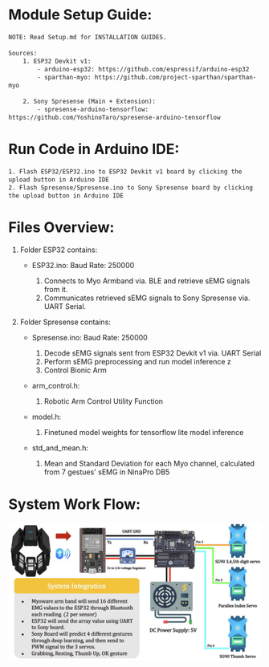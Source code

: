 # Module Setup Guide:
    NOTE: Read Setup.md for INSTALLATION GUIDES.

    Sources: 
        1. ESP32 Devkit v1:
            - arduino-esp32: https://github.com/espressif/arduino-esp32
            - sparthan-myo: https://github.com/project-sparthan/sparthan-myo
        
        2. Sony Spresense (Main + Extension): 
            - spresense-arduino-tensorflow: https://github.com/YoshinoTaro/spresense-arduino-tensorflow

# Run Code in Arduino IDE:
    1. Flash ESP32/ESP32.ino to ESP32 Devkit v1 board by clicking the upload button in Arduino IDE
    2. Flash Spresense/Spresense.ino to Sony Spresense board by clicking the upload button in Arduino IDE

# Files Overview:
1. Folder ESP32 contains:
    - ESP32.ino:
        Baud Rate: 250000

        1. Connects to Myo Armband via. BLE and retrieve sEMG signals from it.
        2. Communicates retrieved sEMG signals to Sony Spresense via. UART Serial.

2. Folder Spresense contains:
    - Spresense.ino:
        Baud Rate: 250000

        1. Decode sEMG signals sent from ESP32 Devkit v1 via. UART Serial
        2. Perform sEMG preprocessing and run model inference z
        3. Control Bionic Arm

    - arm_control.h:

        1. Robotic Arm Control Utility Function
    
    - model.h:
        
        1. Finetuned model weights for tensorflow lite model inference
    
    - std_and_mean.h:
        
        1. Mean and Standard Deviation for each Myo channel, calculated from 7 gestues' sEMG in NinaPro DB5

# System Work Flow:
![Alt text](system.jpg?raw=true "Title")